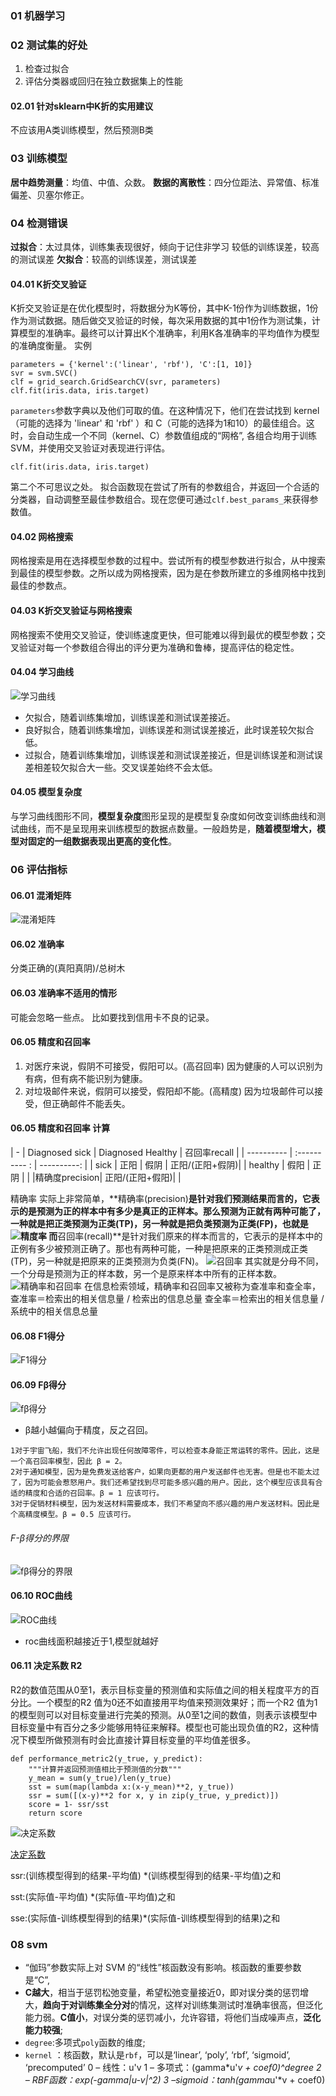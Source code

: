 ### 01 机器学习

### 02 测试集的好处
1. 检查过拟合
2. 评估分类器或回归在独立数据集上的性能

#### 02.01 针对sklearn中K折的实用建议
不应该用A类训练模型，然后预测B类


### 03 训练模型
**居中趋势测量**：均值、中值、众数。
**数据的离散性**：四分位距法、异常值、标准偏差、贝塞尔修正。

### 04 检测错误
**过拟合**：太过具体，训练集表现很好，倾向于记住非学习
较低的训练误差，较高的测试误差
**欠拟合**：较高的训练误差，测试误差

#### 04.01 K折交叉验证
K折交叉验证是在优化模型时，将数据分为K等份，其中K-1份作为训练数据，1份作为测试数据。随后做交叉验证的时候，每次采用数据的其中1份作为测试集，计算模型的准确率。最终可以计算出K个准确率，利用K各准确率的平均值作为模型的准确度衡量。
实例
```
parameters = {'kernel':('linear', 'rbf'), 'C':[1, 10]}
svr = svm.SVC()
clf = grid_search.GridSearchCV(svr, parameters)
clf.fit(iris.data, iris.target)
```
`parameters`参数字典以及他们可取的值。在这种情况下，他们在尝试找到 kernel（可能的选择为 'linear' 和 'rbf' ）和 C（可能的选择为1和10）的最佳组合。这时，会自动生成一个不同（kernel、C）参数值组成的“网格”, 各组合均用于训练 SVM，并使用交叉验证对表现进行评估。

```
clf.fit(iris.data, iris.target)
```
第二个不可思议之处。 拟合函数现在尝试了所有的参数组合，并返回一个合适的分类器，自动调整至最佳参数组合。现在您便可通过`clf.best_params_`来获得参数值。

#### 04.02 网格搜索
网格搜索是用在选择模型参数的过程中。尝试所有的模型参数进行拟合，从中搜索到最佳的模型参数。之所以成为网格搜索，因为是在参数所建立的多维网格中找到最佳的参数点。

#### 04.03 K折交叉验证与网格搜索
网格搜索不使用交叉验证，使训练速度更快，但可能难以得到最优的模型参数；交叉验证对每一个参数组合得出的评分更为准确和鲁棒，提高评估的稳定性。

#### 04.04 学习曲线
![学习曲线](https://i.imgur.com/vFRX1dP.png)
- 欠拟合，随着训练集增加，训练误差和测试误差接近。
- 良好拟合，随着训练集增加，训练误差和测试误差接近，此时误差较欠拟合低。
- 过拟合，随着训练集增加，训练误差和测试误差接近，但是训练误差和测试误差相差较欠拟合大一些。交叉误差始终不会太低。

#### 04.05 模型复杂度
与学习曲线图形不同，**模型复杂度**图形呈现的是模型复杂度如何改变训练曲线和测试曲线，而不是呈现用来训练模型的数据点数量。一般趋势是，**随着模型增大，模型对固定的一组数据表现出更高的变化性**。

### 06 评估指标
#### 06.01 混淆矩阵
![混淆矩阵](https://i.imgur.com/K7TfktM.png)
#### 06.02 准确率
分类正确的(真阳真阴)/总树木
#### 06.03 准确率不适用的情形
可能会忽略一些点。
比如要找到信用卡不良的记录。

#### 06.05 精度和召回率
1. 对医疗来说，假阴不可接受，假阳可以。(高召回率)
因为健康的人可以识别为有病，但有病不能识别为健康。
2. 对垃圾邮件来说，假阴可以接受，假阳却不能。(高精度)
因为垃圾邮件可以接受，但正确邮件不能丢失。

#### 06.05 精度和召回率 计算

| - | Diagnosed sick | Diagnosed Healthy | 召回率recall |
| ---------- | :---------- : | ----------: |
| sick       | 正阳 | 假阴 | 正阳/(正阳+假阴)|
| healthy    | 假阳 | 正阴 |   |
|精确度precision| 正阳/(正阳+假阳)|            |

精确率
实际上非常简单，**精确率(precision)**是针对我们预测结果而言的，它表示的是预测为正的样本中有多少是真正的正样本。那么预测为正就有两种可能了，一种就是把正类预测为正类(TP)，另一种就是把负类预测为正类(FP)，也就是
![精度率](https://www.zhihu.com/equation?tex=P++%3D+%5Cfrac%7BTP%7D%7BTP%2BFP%7D)
而**召回率(recall)**是针对我们原来的样本而言的，它表示的是样本中的正例有多少被预测正确了。那也有两种可能，一种是把原来的正类预测成正类(TP)，另一种就是把原来的正类预测为负类(FN)。
![召回率](https://www.zhihu.com/equation?tex=R+%3D+%5Cfrac%7BTP%7D%7BTP%2BFN%7D)
其实就是分母不同，一个分母是预测为正的样本数，另一个是原来样本中所有的正样本数。
![精确率和召回率](https://pic1.zhimg.com/80/d701da76199148837cfed83901cea99e_hd.jpg)
在信息检索领域，精确率和召回率又被称为查准率和查全率，
查准率＝检索出的相关信息量 / 检索出的信息总量
查全率＝检索出的相关信息量 / 系统中的相关信息总量


#### 06.08 F1得分
![F1得分](https://i.imgur.com/3A8Y6mQ.png)

#### 06.09 Fβ得分
![fβ得分](https://i.imgur.com/B0cj2yH.png)
- β越小越偏向于精度，反之召回。
```
1对于宇宙飞船，我们不允许出现任何故障零件，可以检查本身能正常运转的零件。因此，这是一个高召回率模型，因此 β = 2。
2对于通知模型，因为是免费发送给客户，如果向更都的用户发送邮件也无害。但是也不能太过了，因为可能会惹怒用户。我们还希望找到尽可能多感兴趣的用户。因此，这个模型应该具有合适的精度和合适的召回率。β = 1 应该可行。
3对于促销材料模型，因为发送材料需要成本，我们不希望向不感兴趣的用户发送材料。因此是个高精度模型。β = 0.5 应该可行。
```
###### F-β得分的界限
![fβ得分的界限](https://i.imgur.com/xCinhF3.png)

#### 06.10 ROC曲线
![ROC曲线](https://i.imgur.com/UhjXxPI.png)
- roc曲线面积越接近于1,模型就越好

#### 06.11 决定系数 R2 
R2的数值范围从0至1，表示目标变量的预测值和实际值之间的相关程度平方的百分比。一个模型的R2 值为0还不如直接用平均值来预测效果好；而一个R2 值为1的模型则可以对目标变量进行完美的预测。从0至1之间的数值，则表示该模型中目标变量中有百分之多少能够用特征来解释。模型也可能出现负值的R2，这种情况下模型所做预测有时会比直接计算目标变量的平均值差很多。
```
def performance_metric2(y_true, y_predict):
    """计算并返回预测值相比于预测值的分数"""
    y_mean = sum(y_true)/len(y_true)
    sst = sum(map(lambda x:(x-y_mean)**2, y_true))
    ssr = sum([(x-y)**2 for x, y in zip(y_true, y_predict)])
    score = 1- ssr/sst
    return score
```

![决定系数](https://i.imgur.com/Hq15eSP.png)

[决定系数](https://en.wikipedia.org/wiki/Coefficient_of_determination)


ssr:(训练模型得到的结果-平均值) *(训练模型得到的结果-平均值)之和

sst:(实际值-平均值) *(实际值-平均值)之和

sse:(实际值-训练模型得到的结果)*(实际值-训练模型得到的结果)之和


### 08 svm
- “伽玛”参数实际上对 SVM 的“线性”核函数没有影响。核函数的重要参数是“C”, 
- **C越大**，相当于惩罚松弛变量，希望松弛变量接近0，即对误分类的惩罚增大，**趋向于对训练集全分对**的情况，这样对训练集测试时准确率很高，但泛化能力弱。**C值小**，对误分类的惩罚减小，允许容错，将他们当成噪声点，**泛化能力较强**;
- `degree`:多项式`poly`函数的维度;
- `kernel` ：核函数，默认是`rbf`，可以是‘linear’, ‘poly’, ‘rbf’, ‘sigmoid’, ‘precomputed’ 
0 – 线性：u'v
1 – 多项式：(gamma*u'*v + coef0)^degree
2 – RBF函数：exp(-gamma|u-v|^2)
3 –sigmoid：tanh(gamma*u'*v + coef0)

